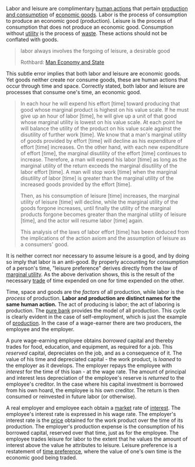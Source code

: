 Labor and leisure are complimentary [human actions](https://en.wikipedia.org/wiki/Action_axiom) that pertain [production and consumption](Production-and-Consumption) of [economic goods](https://en.m.wikipedia.org/wiki/Goods_and_services). Labor is the process of consumption to produce an economic good (production). Leisure is the process of consumption that does not produce an economic good. Consumption without [utility](Glossary#utility) is the process of [waste](https://en.wikipedia.org/wiki/Waste). These actions should not be conflated with goods.

> labor always involves the forgoing of leisure, a desirable good
>
> Rothbard: [Man Economy and State](https://mises.org/library/man-economy-and-state-power-and-market/html/p/926)

This subtle error implies that both labor and leisure are economic goods. Yet goods neither create nor consume goods, these are human actions that occur through time and space. Correctly stated, both labor and leisure are processes that consume one's time, an economic good.

> In each hour he will expend his effort [time] toward producing that good whose marginal product is highest on his value scale. If he must give up an hour of labor [time], he will give up a unit of that good whose marginal utility is lowest on his value scale. At each point he will balance the utility of the product on his value scale against the disutility of further work [time]. We know that a man's marginal utility of goods provided by effort [time] will decline as his expenditure of effort [time] increases. On the other hand, with each new expenditure of effort [time], the marginal disutility of the effort [time] continues to increase. Therefore, a man will expend his labor [time] as long as the marginal utility of the return exceeds the marginal disutility of the labor effort [time]. A man will stop work [time] when the marginal disutility of labor [time] is greater than the marginal utility of the increased goods provided by the effort [time].
>
> Then, as his consumption of leisure [time] increases, the marginal utility of leisure [time] will decline, while the marginal utility of the goods forgone increases, until finally the utility of the marginal products forgone becomes greater than the marginal utility of leisure [time], and the actor will resume labor [time] again.
>
> This analysis of the laws of labor effort [time] has been deduced from the implications of the action axiom and the assumption of leisure as a consumers' good.

It is neither correct nor necessary to assume leisure is a good, and by doing so imply that labor is an anti-good. By properly accounting for consumption of a person's time, "leisure preference" derives directly from the law of [marginal utility](https://en.wikipedia.org/wiki/Marginal_utility). As the above derivation shows, this is the result of the necessary [trade](Glossary#trade) of time expended on one for time expended on the other.

Time, space and goods are the *factors* of all production, while labor is the *process* of production. **Labor and production are distinct names for the same human action.** The act of producing is labor; the act of laboring is production. The [pure bank](Pure-Bank) provides the model of all production. This cycle is clearly evident in the case of self-employment, which is just the example of [production](Production-and-Consumption). In the case of a wage-earner there are two producers, the employee and the employer.

A pure wage-earning employee obtains *borrowed* capital and thereby trades for food, education, and equipment, as required for a job. This *reserved* capital, depreciates on the job, and as a consequence of it. The value of his time and depreciated capital - the work product, is *loaned* to the employer as it develops. The employer repays the employee with *interest* for the time of this loan - at the wage rate. The amount of principal and interest less depreciation of the employee's reserve is *returned* to the employee's creditor. In the case where his capital investment is borrowed from his own hoard, the employee is his own creditor. The return is then consumed or reinvested in future labor (or otherwise).

A real employer and employee each obtain a [market](Glossary#market) rate of [interest](Glossary#interest). The employee's interest rate is expressed in his wage rate. The employer's interest rate is the [price](Glossary#price) obtained for the work product over the time of its production. The employer's production expense is the consumption of his borrowed capital, reserved over that time, just as for the employee. The employee trades leisure for labor to the extent that he values the amount of interest above the value he attributes to leisure. Leisure preference is a restatement of [time preference](Time-Preference-Fallacy), where the value of one's own time is the economic good being traded.
